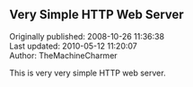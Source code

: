 ## Very Simple HTTP  Web Server  
Originally published: 2008-10-26 11:36:38  
Last updated: 2010-05-12 11:20:07  
Author: TheMachineCharmer   
  
This is very very simple HTTP web server.
